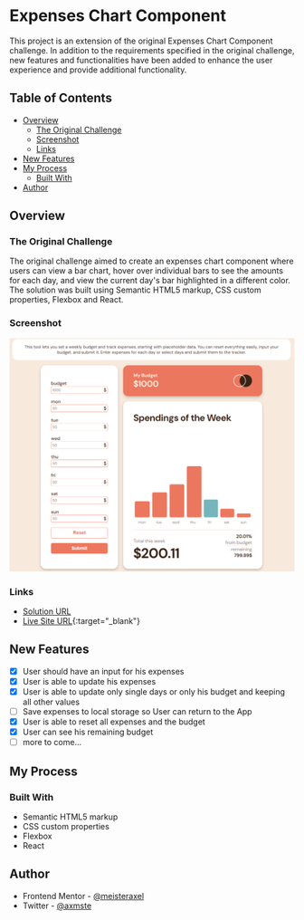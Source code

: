 # Expenses Chart Component

This project is an extension of the original Expenses Chart Component challenge. In addition to the requirements specified in the original challenge, new features and functionalities have been added to enhance the user experience and provide additional functionality.

## Table of Contents

- [Overview](#overview)
  - [The Original Challenge](#the-original-challenge)
  - [Screenshot](#screenshot)
  - [Links](#links)
- [New Features](#new-features)
- [My Process](#my-process)
  - [Built With](#built-with)
- [Author](#author)

## Overview

### The Original Challenge

The original challenge aimed to create an expenses chart component where users can view a bar chart, hover over individual bars to see the amounts for each day, and view the current day's bar highlighted in a different color. The solution was built using Semantic HTML5 markup, CSS custom properties, Flexbox and React.

### Screenshot

![Solution Screenshot](./src/assets/screenshot.PNG)

### Links

- [Solution URL](https://github.com/meisteraxel/expenses-chart)
- [Live Site URL](https://expenses-tracker-axmst.netlify.app/){:target="\_blank"}

## New Features

- [x] User should have an input for his expenses
- [x] User is able to update his expenses
- [x] User is able to update only single days or only his budget and keeping all other values
- [ ] Save expenses to local storage so User can return to the App
- [x] User is able to reset all expenses and the budget
- [x] User can see his remaining budget
- [ ] more to come...

## My Process

### Built With

- Semantic HTML5 markup
- CSS custom properties
- Flexbox
- React

## Author

- Frontend Mentor - [@meisteraxel](https://www.frontendmentor.io/profile/meisteraxel)
- Twitter - [@axmste](https://twitter.com/axmste)

